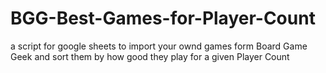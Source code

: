 # BGG-Best-Games-for-Player-Count
a script for google sheets to import your ownd games form Board Game Geek and sort them by how good they play for a given Player Count
